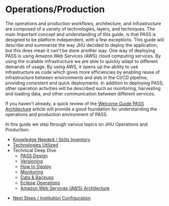 # Operations/Production

The operations and production workflows, architecture, and infrastructure are composed of a variety of technologies,
layers, and techniques. The main important concept and understanding of this guide, is that PASS is designed to be 
platform independent, with a few exceptions. This guide will describe and summarize the way JHU decided to deploy the 
application, but this does mean it can't be done another way. One way of deploying PASS is using Amazon Web Services
(AWS) cloud computing services. By using the scalable infrastructure we are able to quickly adapt to different demands 
of usage. By using AWS, it opens up the ability to use infrastructure as code which gives more efficiencies by enabling
reuse of infrastructure between environments and aids in the CI/CD pipeline, providing consistent and quick deployments.
In addition to deploying PASS, other operation activities will be described such as monitoring, harvesting and loading 
data, and other communication between different services.

If you haven't already, a quick review of the [Welcome Guide PASS Architecture](../../welcome-guide/deployment-architecture.md)
article will provide a good foundation for understanding the operations and production environment of PASS.

In this guide we step through various topics on JHU Operations and Production:

* [Knowledge Needed / Skills Inventory](./ops-know-need.md)
* [Technologies Utilized](./ops-tech-util.md)
* Technical Deep Dive
  * [PASS Design](./ops-design.md)
  * [Versioning](./ops-version.md)
  * [How to Deploy](./ops-status.md)
  * [Monitoring](./ops-monitor.md)
  * [Data & Backups](./ops-data-backup.md)
  * [Eclipse Operations](./ds-configuration.md)
  * [Amazon Web Services (AWS) Architecture](./ops-aws-arch.md)
- [Next Steps / Institution Configuration](./ops-new-institution.md)